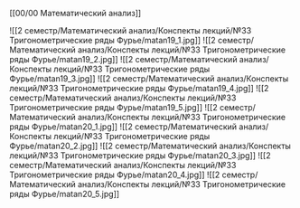 [[00/00 Математический анализ]]

![[2 семестр/Математический анализ/Конспекты лекций/№33 Тригонометрические ряды Фурье/matan19_1.jpg]]
![[2 семестр/Математический анализ/Конспекты лекций/№33 Тригонометрические ряды Фурье/matan19_2.jpg]]
![[2 семестр/Математический анализ/Конспекты лекций/№33 Тригонометрические ряды Фурье/matan19_3.jpg]]
![[2 семестр/Математический анализ/Конспекты лекций/№33 Тригонометрические ряды Фурье/matan19_4.jpg]]
![[2 семестр/Математический анализ/Конспекты лекций/№33 Тригонометрические ряды Фурье/matan19_5.jpg]]
![[2 семестр/Математический анализ/Конспекты лекций/№33 Тригонометрические ряды Фурье/matan20_1.jpg]]
![[2 семестр/Математический анализ/Конспекты лекций/№33 Тригонометрические ряды Фурье/matan20_2.jpg]]
![[2 семестр/Математический анализ/Конспекты лекций/№33 Тригонометрические ряды Фурье/matan20_3.jpg]]
![[2 семестр/Математический анализ/Конспекты лекций/№33 Тригонометрические ряды Фурье/matan20_4.jpg]]
![[2 семестр/Математический анализ/Конспекты лекций/№33 Тригонометрические ряды Фурье/matan20_5.jpg]]